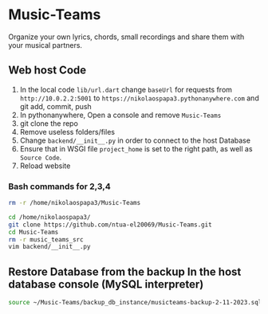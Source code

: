 # Music-Teams
Organize your own lyrics, chords, small recordings and share them with your musical partners.

## Web host Code

1. In the local code `lib/url.dart` change `baseUrl` for requests from `http://10.0.2.2:5001` to `https://nikolaospapa3.pythonanywhere.com` and git add, commit, push
2. In pythonanywhere, Open a console  and  remove `Music-Teams`
3. git clone the repo
4. Remove useless folders/files
5. Change `backend/__init__.py` in order to connect to the host Database 
6. Ensure that in WSGI file `project_home` is set to the right path, as well as `Source Code`.
7. Reload website

### Bash commands for 2,3,4
```bash
rm -r /home/nikolaospapa3/Music-Teams
```
```bash
cd /home/nikolaospapa3/
git clone https://github.com/ntua-el20069/Music-Teams.git
cd Music-Teams
rm -r music_teams_src
vim backend/__init__.py
```

## Restore Database from the backup In the host database console (MySQL interpreter) 
```bash
source ~/Music-Teams/backup_db_instance/musicteams-backup-2-11-2023.sql;
```

